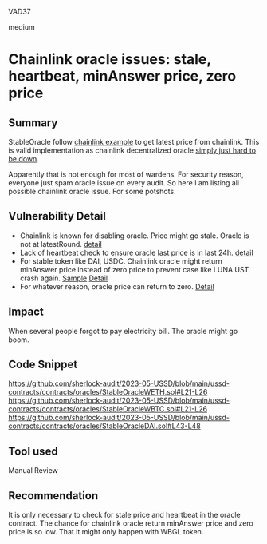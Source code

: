 VAD37

medium

# Chainlink oracle issues: stale, heartbeat, minAnswer price, zero price


## Summary

StableOracle follow [chainlink example](https://docs.chain.link/data-feeds/examples) to get latest price from chainlink.
This is valid implementation as chainlink decentralized oracle [simply just hard to be down](https://ethereum.stackexchange.com/questions/133242/how-future-resilient-is-a-chainlink-price-feed/133843#133843).

Apparently that is not enough for most of wardens. For security reason, everyone just spam oracle issue on every audit.
So here I am listing all possible chainlink oracle issue. For some potshots.

## Vulnerability Detail

- Chainlink is known for disabling oracle. Price might go stale. Oracle is not at latestRound. [detail](https://github.com/sherlock-audit/2023-01-sentiment-judging/issues/21)
- Lack of heartbeat check to ensure oracle last price is in last 24h. [detail](https://github.com/sherlock-audit/2023-01-sentiment-judging/issues/29)
- For stable token like DAI, USDC. Chainlink oracle might return minAnswer price instead of zero price to prevent case like LUNA UST crash again. [Sample](https://github.com/sherlock-audit/2022-11-isomorph-judging/issues/145) [Detail](https://github.com/sherlock-audit/2023-02-blueberry-judging/issues/18)
- For whatever reason, oracle price can return to zero. [Detail](https://github.com/sherlock-audit/2023-02-blueberry-judging/issues/161)

## Impact

When several people forgot to pay electricity bill. The oracle might go boom.

## Code Snippet

<https://github.com/sherlock-audit/2023-05-USSD/blob/main/ussd-contracts/contracts/oracles/StableOracleWETH.sol#L21-L26>
<https://github.com/sherlock-audit/2023-05-USSD/blob/main/ussd-contracts/contracts/oracles/StableOracleWBTC.sol#L21-L26>
<https://github.com/sherlock-audit/2023-05-USSD/blob/main/ussd-contracts/contracts/oracles/StableOracleDAI.sol#L43-L48>

## Tool used

Manual Review

## Recommendation

It is only necessary to check for stale price and heartbeat in the oracle contract.
The chance for chainlink oracle return minAnswer price and zero price is so low. That it might only happen with WBGL token.
